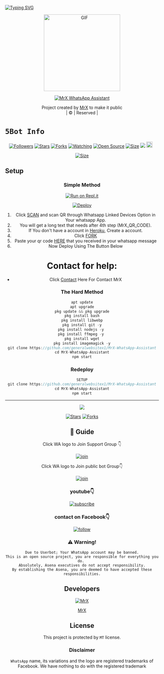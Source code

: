 [![Typing SVG](https://readme-typing-svg.herokuapp.com?size=30&color=F753EE&lines=Welcome+To+MrX-WhatsApp-Assistant;This+Bot+Made+By+MrX)](https://git.io/typing-svg)
<div align="center">
        <img src="http://www.generalwebsitex.ml/my%20logo.jgp" alt="GIF" width="250" height="250"/>
</p>

<a href="#"><img title="MrX WhatsApp Assistant" src="https://img.shields.io/badge/MrX-Whatsapp_Assistant-green?colorA=%23ff0000&colorB=%23017e40&style=for-the-badge"></a>
</p>
  <p align="center">
</p>
</div>
<p align="center">
Project created by <a href="https://github.com/TURBOHYPER">MrX</a> to make it public
    <br>
       | © |
        Reserved |
    <br> 
</p>

# ```5Bot Info```
<p align="center">
<a href="https://github.com/generalwebsitex1/followers"><img title="Followers" src="https://img.shields.io/github/followers/generalwebsitex1?color=red&style=flat-square"></a>
<a href="https://github.com/generalwebsitex1/MrX-WhatsApp-Assistant/stargazers/"><img title="Stars" src="https://img.shields.io/github/stars/generalwebsitex1/MrX-WhatsApp-Assistant?color=blue&style=flat-square"></a>
<a href="https://github.com/generalwebsitex1/MrX-WhatsApp-Assistant/network/members"><img title="Forks" src="https://img.shields.io/github/forks/generalwebsitex1/MrX-WhatsApp-Assistant?color=red&style=flat-square"></a>
<a href="https://github.com/generalwebsitex1/MrX-WhatsApp-Assistant/watchers"><img title="Watching" src="https://img.shields.io/github/watchers/generalwebsitex1/MrX-WhatsApp-Assistant?label=Watchers&color=blue&style=flat-square"></a>
<a href="https://github.com/generalwebsitex1/MrX-WhatsApp-Assistant"><img title="Open Source" src="https://img.shields.io/badge/Author-MrX%20Mods%20Inc.-red?v=103"></a>
<a href="https://github.com/generalwebsitex1/MrX-WhatsApp-Assistant/"><img title="Size" src="https://img.shields.io/github/repo-size/generalwebsitex1/MrX-WhatsApp-Assistant?style=flat-square&color=green"></a>
<a href="https://hits.seeyoufarm.com"><img src="https://hits.seeyoufarm.com/api/count/incr/badge.svg?url=https%3A%2F%2Fgithub.com%2Fgeneralwebsitex1%2FMrX-WhatsApp-Assistant&count_bg=%2379C83D&title_bg=%23555555&icon=probot.svg&icon_color=%2300FF6D&title=hits&edge_flat=false"/></a>
<a https://github.com/generalwebsitex1/MrX-WhatsApp-Assistant/graphs/commit-activity"><img height="20" src="https://img.shields.io/badge/Maintained%3F-yes-green.svg"></a>&nbsp;&nbsp;
</p>
<p align='center'>
    </p>

<p align="center">
<a href="http://www.generalwebsitex.ml"><img title="Size" src="https://img.shields.io/badge/Tutorial-Video-green"></a>
</p>

<p align="center">
<a ![Profile Views](https://hits.seeyoufarm.com/api/count/incr/badge.svg?url=https://github.com/generalwebsitex1/MrX-WhatsApp-Assistant&title=MrX-WhatsApp-Assistant%20Views)
</p>

## Setup
<div align="center">

  ### Simple Method
 
[![Run on Repl.it](https://repl.it/badge/github/quiec/whatsAlfa)](https://replit.com/@TURBOHYPER/Toxic-AlexaV3?output%20only=1&lite=1#index.js)

[![Deploy](https://www.herokucdn.com/deploy/button.svg)](https://heroku.com/deploy?template=https://github.com/RAMZANali123/MrX-WhatsApp-Assistant/) 
<br>
        
1. Click [SCAN](https://replit.com/@generalwebsitex1/MrX-WhatsApp-Assistant?output%20only=1&lite=1#index.js) and scan QR through Whatsapp Linked Devices Option in Your whatsapp App.
2. You will get a long text that needs after 4th step (MrX_QR_CODE).
3. If You don't have a account in [Heroku](https://signup.heroku.com/), Create a account.
4. Click [FORK](https://github.com/generalwebsitex1/MrX-WhatsApp-Assistant/fork)
5. Paste your qr code [HERE](https://github.com/generalwebsitex1/MrX-WhatsApp-Assistant/blob/main/session.json) that you received in your whatsapp message
6. Now Deploy Using The Button Below
   <br>
# Contact for help:
   * Click [Contact](https://wa.me/923055108095?text=Need+Help🙂) Here For Contact MrX
 
### The Hard Method
```js
apt update
apt upgrade
pkg update && pkg upgrade
pkg install bash
pkg install libwebp
pkg install git -y
pkg install nodejs -y 
pkg install ffmpeg -y 
pkg install wget
pkg install imagemagick -y
git clone https://github.com/generalwebsitex1/MrX-WhatsApp-Assistant
cd MrX-WhatsApp-Assistant
npm start
```
      
  
### Redeploy
```js
SETUP
git clone https://github.com/generalwebsitex1/MrX-WhatsApp-Assistant
cd MrX-WhatsApp-Assistant
npm start
```

----

  <p align="center">
  <a href="https://github.com/generalwebsitex1/MrX-WhatsApp-Assistant">
    
<a href="https://github.com/generalwebsitex1/followers">
<img src="https://img.shields.io/github/repo-size/farhan-dqz/Julie-Mwol?color=green&label=Repo%20total%20size&style=plastic">
<p align="center">
<a href="https://github.com/generalwebsitex1/followers"
<img title="Followers" src="https://img.shields.io/github/followers/generalwebsitex1?color=blue&style=flat-square"></a>
<a href="https://github.com/generalwebsitex1/MrX-WhatsApp-Assistant/stargazers/"><img title="Stars" src="https://img.shields.io/github/stars/generalwebsitex1/MrX-WhatsApp-Assistant?color=blue&style=flat-trangle"></a>
<a href="https://github.com/generalwebsitex1/MrX-WhatsApp-Assistant/network/members"><img title="Forks" src="https://img.shields.io/github/forks/generalwebsitex1/MrX-WhatsApp-Assistant?color=blue&style=flat-trangle"></a>
</p>

## 📢 Guide
Click WA logo to Join Support Group 👇
    <br>
<br>
  [![join](https://github.com/Alien-alfa/PublicBot/blob/main/wlogo.svg.png)](https://chat.whatsapp.com/KbeXBmjO6Ab5wVQnIA142v)
  <div align="center">


Click WA logo to Join public bot Group👇
    <br>
<br>
  [![join](https://github.com/Alien-alfa/PublicBot/blob/main/wlogo.svg.png)](https://chat.whatsapp.com/KbeXBmjO6Ab5wVQnIA142v)
  <div align="center">

  </div>

### youtube👇

[![subscribe](https://i.ibb.co/mqttCVQ/images-1-1.png)](http://www.generalwebsitex.ml)


### contact on Facebook👇

[![follow](https://i.ibb.co/zHdm4Hj/images-5-2.jpg)](https://www.facebook.com/khankhanirs)


### ⚠️ Warning! 
```
Due to Userbot; Your WhatsApp account may be banned.
This is an open source project, you are responsible for everything you do. 
Absolutely, Asena executives do not accept responsibility.
By establishing the Asena, you are deemed to have accepted these responsibilities.
```
          
## Developers
  <div align="center">
    
  [![MrX](http://www.generalwebsitex.ml/my%20logo.jpg?size=100)](https://github.com/TURBOHYPER)
    
[MrX](https://github.com/generalwebsitex1)
  </div>
    
    


## License
This project is protected by `MT` license.

### Disclaimer
`WhatsApp` name, its variations and the logo are registered trademarks of Facebook. We have nothing to do with the registered trademark
